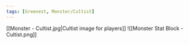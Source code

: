 ```yaml
---
tags: [Greenest, Monster/Cultist]
---
```

[[Monster - Cultist.jpg|Cultist image for players]]
![[Monster Stat Block - Cultist.png]]
